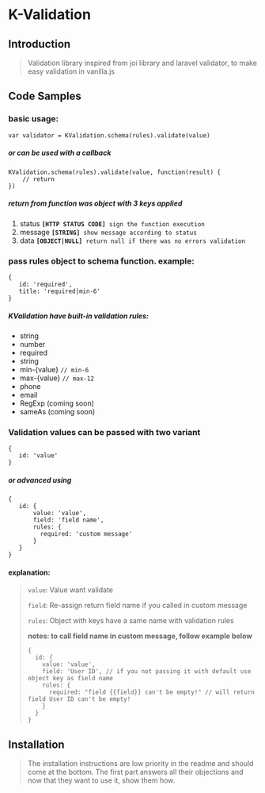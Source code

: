 # K-Validation

## Introduction

> Validation library inspired from joi library and laravel validator, to make easy validation in vanilla.js

## Code Samples
### basic usage:
```
var validator = KValidation.schema(rules).validate(value)
```
##### or can be used with a callback
```
KValidation.schema(rules).validate(value, function(result) {
	// return
})
```

##### return from function was object with 3 keys applied

1. status **`[HTTP STATUS CODE]`**` sign the function execution`
2. message **`[STRING]`**` show message according to status`
3. data **`[OBJECT|NULL]`**` return null if there was no errors validation`
### pass rules object to schema function. example:
```
{
   id: 'required',
   title: 'required|min-6'
}
```
##### KValidation have built-in validation rules:
- string
- number
- required
- string
- min-{value} `// min-6`
- max-{value} `// max-12`
- phone
- email
- RegExp (coming soon)
- sameAs (coming soon)

### Validation values can be passed with two variant
```
{
   id: 'value'
}
```

##### or advanced using

```
{
   id: {
       value: 'value',
       field: 'field name',
       rules: {
         required: 'custom message'
       }
   }
}
```
#### explanation:
> `value`: Value want validate
>
> `field`: Re-assign return field name if you called in custom message
>
> `rules`: Object with keys have a same name with validation rules
>
> **notes: to call field name in custom message, follow example below**
>
> ```
> {
> 	id: {
> 	  value: 'value',
> 	  field: 'User ID', // if you not passing it with default use object key as field name
> 	  rules: {
> 		required: "field {{field}} can't be empty!" // will return field User ID can't be empty!
> 	  }
> 	}
> }

## Installation

> The installation instructions are low priority in the readme and should come at the bottom. The first part answers all their objections and now that they want to use it, show them how.
